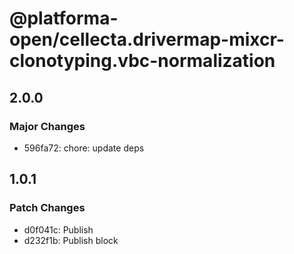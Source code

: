 # @platforma-open/cellecta.drivermap-mixcr-clonotyping.vbc-normalization

## 2.0.0

### Major Changes

- 596fa72: chore: update deps

## 1.0.1

### Patch Changes

- d0f041c: Publish
- d232f1b: Publish block

